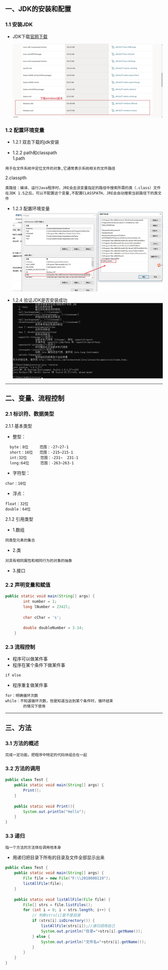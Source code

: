 ## 一、JDK的安装和配置
### 1.1 安装JDK
- JDK下载[官网下载](https://www.oracle.com/cn/java/technologies/javase/javase-jdk8-downloads.html)  

  ![官网截图](\img\xiazaijdk.jpg)

### 1.2 配置环境变量
- 1.2.1 双击下载的jdk安装

- 1.2.2 path和classpath  
  1.path
```
用于在文件系统中定位文件的对象,它通常表示系统相关的文件路径
```
  2.classpth
  ```
类路径：编译、运行Java程序时，JRE会去该变量指定的路径中搜索所需的类（.class）文件  
在JDK 1.5之后，可以不配置这个变量,不配置CLASSPATH，JRE会自动搜索当前路径下的类文件
  ```
- 1.2.3 配置环境变量
  ![环境变量配置](img\huanjignpeizhi.jpg)

- 1.2.4 验证JDK是否安装成功
  ![验证JDK](\img\anzhuangchenggong.jpg)

***
## 二、变量、流程控制
### 2.1 标识符、数据类型  
2.1.1 基本类型
- 整型：  
```
  byte：8位     范围：-27~27-1
  short：16位   范围：-215~215-1    
  int:32位      范围：-231~  231-1
  long:64位     范围：-263~263-1
```
- 字符型：  
```
char：16位
```
- 浮点：  
```
float：32位  
double：64位  
```

2.1.2 引用类型
- 1.数组
```
同类型元素的集合
```
- 2.类
```
对具有相同属性和相同行为的对象的抽象
```
- 3.接口
### 2.2 声明变量和赋值
```java
public static void main(String[] args) {
        int number = 1;
        long lNumber = 2342l;
        
        char cChar = 's';
        
        double doubleNumber = 3.14;
    }
```

### 2.3 流程控制
- 程序可以做某件事
- 程序在某个条件下做某件事  
```
if else
```
- 程序重复做某件事  
```
for：明确循环次数  
while：不知道循环次数，但是知道当达到某个条件时，循环结束 
        的情况下使用   
```
***
## 三、方法
### 3.1 方法的概述
```
完成一定功能，把程序中特定的代码块组合在一起
```
### 3.2 方法的调用
```java
public class Test {
    public static void main(String[] args) {
        Print();
    }

    public static void Print(){
        System.out.println("Hello");
    }
}
```
### 3.3 递归
```
指一个方法的方法体在调用他本身
```
- 用递归把目录下所有的目录及文件全部显示出来
```java
public class Test {
    public static void main(String[] args) {
        File file = new File("F:\\2018608119");
        listAllFile(file);
    }

    public static void listAllFile(File file) {
        File[] strs = file.listFiles();
        for (int i = 0; i < strs.length; i++) {
            // 判断strs[i]是不是目录
            if (strs[i].isDirectory()) {
                listAllFile(strs[i]);//递归调用自己
                System.out.println("目录="+strs[i].getName());
            } else {
                System.out.println("文件名="+strs[i].getName());
            }
        }
    }
}
```
